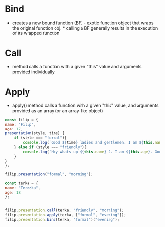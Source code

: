 
# Bind
* creates a new bound function (BF) - exotic function object that wraps the original function obj.
* calling a BF generally results in the execution of its wrapped function

# Call
* method calls a function with a given "this" value and arguments provided individually


# Apply
* apply() method calls a function with a given "this" value, and arguments provided as an array (or an array-like object)


```javascript
const filip = {
name: "Filip",
age: 17,
presentation(style, time) {
    if (style === "formal"){
        console.log(`Good ${time} ladies and gentlemen. I am ${this.name} and I am ${this.age} years old.` );
    } else if (style === "friendly"){
        console.log(`Hey whats up ${this.name} ?. I am ${this.age}. Good ${time}`);
    }
}
};

filip.presentation("formal", "morning");

const terka = {
name: "Terezka",
age: 18
};


filip.presentation.call(terka, "friendly", "morning");
filip.presentation.apply(terka, ["formal", "evening"]);
filip.presentation.bind(terka, "formal")("evening");
```

